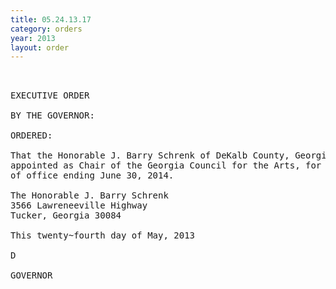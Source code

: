 ```yaml
---
title: 05.24.13.17
category: orders
year: 2013
layout: order
---
```


<pre> 

EXECUTIVE ORDER

BY THE GOVERNOR:

ORDERED:

That the Honorable J. Barry Schrenk of DeKalb County, Georgia, is
appointed as Chair of the Georgia Council for the Arts, for a term
of office ending June 30, 2014.

The Honorable J. Barry Schrenk
3566 Lawreneeville Highway
Tucker, Georgia 30084

This twenty~fourth day of May, 2013

D

GOVERNOR

</pre>
